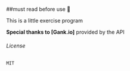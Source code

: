 ##must read before use  :tiger:

This is a little exercise program

**Special thanks to [Gank.io]** provided by the API

###### License

```MIT```
